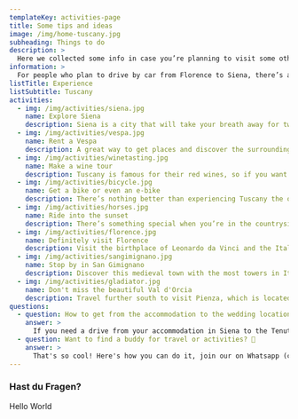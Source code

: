 ```yaml
---
templateKey: activities-page
title: Some tips and ideas
image: /img/home-tuscany.jpg
subheading: Things to do
description: >
  Here we collected some info in case you’re planning to visit some other places around Tuscany, do a road-trip or find recommendations on what to do, see or eat around. ☺️
information: >
  For people who plan to drive by car from Florence to Siena, there’s a famous road called Via Chiantigiana. It’s a scenic road between Florence and Siena through the Chianti region that lets you enjoy all around views of vineyards, olive groves and picturesque small towns.
listTitle: Experience
listSubtitle: Tuscany
activities:
  - img: /img/activities/siena.jpg
    name: Explore Siena
    description: Siena is a city that will take your breath away for two reasons, one, it’s really beautiful and two, it’s a city located on a hill, so getting places is a great cardio. Go to Osteria Permalico for delicious local food or if you want to try a Michelin Star awarded restaurant, try La Taverna di San Giuseppe, book a table in advance. 🏛️
  - img: /img/activities/vespa.jpg
    name: Rent a Vespa
    description: A great way to get places and discover the surrounding area is renting a Vespa and just strolling through those tuscan rolling hills on a sunny day, just like in a movie. The countryside roads are very relaxed and provide unlimited pretty views on the way. You can also enjoy a glass of wine or two, since in Italy it’s legal to drive with 0,5‰ but please, drink responsibly and stay safe. 🛵
  - img: /img/activities/winetasting.jpg
    name: Make a wine tour
    description: Tuscany is famous for their red wines, so if you want to taste what they do best, focus on red wines from the area. Having all these vineyards almost every few minutes you find a farmhouse that offers wine tasting. You can do it while hiking, renting a bike or an e-bike or while riding a horse. You can also ask others, if they want to join and have a fun group wine tasting. 🍷
  - img: /img/activities/bicycle.jpg
    name: Get a bike or even an e-bike
    description: There’s nothing better than experiencing Tuscany the old style way while also doing some sport! Especially before or after all the food and wine. Last year we really enjoyed a 50km ride on the e-bikes through paths that we probably wouldn’t go through if we had driven by a car. And if you’re not sure if you can make it with a normal bike, get an e-bike, we did it too and it was a leg-saver! 🚲
  - img: /img/activities/horses.jpg
    name: Ride into the sunset
    description: There’s something special when you’re in the countryside, get up on a horse and casually ride through unpaved roads, surrounded by vineyards, with sun shining down on you and wind blowing through your hair. It feels like traveling back in time, being a lone ranger, looking for a tavern with some wine to drink and a bed to sleep just to continue your journey on the next day. 🐴
  - img: /img/activities/florence.jpg
    name: Definitely visit Florence
    description: Visit the birthplace of Leonardo da Vinci and the Italian Renaissance. Have one of the best pizzas at Il Pizzaiuolo or a beautiful night at Trattoria Zà Zà. If you want to try the famous Fiorentina Steak then Trattoria Dall'Oste is the place to go. We've always stayed at the My Forte Relais when visiting Florence. 🥩
  - img: /img/activities/sangimignano.jpg
    name: Stop by in San Gimignano
    description: Discover this medieval town with the most towers in Italy and try world famous Gelato at Gelateria Dondoli. When you go to a restaurant, try Vernaccia di San Gimignano, a type of local wine that is the region’s symbol. For a relaxing overnight stay on a farm, outside of the city, we can recommend Agriturismo La Lucciolaia with great views, home cooked food and delicious own wine. 🍦
  - img: /img/activities/gladiator.jpg
    name: Don't miss the beautiful Val d'Orcia
    description: Travel further south to visit Pienza, which is located in the heart of the Val d’Orcia. You can visit the home of Maximus Decimus Meridius from the movie Gladiator. Enjoy a home-cooked meal at La Buca di Enea, one of our favorite restaurants that serves hand rolled pici pasta and wild boar ragù. 🍝
questions:
  - question: How to get from the accommodation to the wedding location? 🚕
    answer: >
      If you need a drive from your accommodation in Siena to the Tenuta Larnianone or vice versa we recommend to organise it with Sartini Siena or other wedding guests.
  - question: Want to find a buddy for travel or activities? 👫
    answer: >
      That's so cool! Here's how you can do it, join our on Whatsapp (contact us to be added) or <a href="https://www.facebook.com/groups/1435542876905661" target="_blank"> Facebook</a> group and ask around who would like to join you on an adventure!
---
```


### Hast du Fragen?

Hello World
